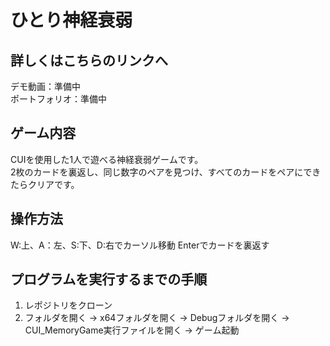 # ひとり神経衰弱
## 詳しくはこちらのリンクへ
デモ動画：準備中<br>
ポートフォリオ：準備中

## ゲーム内容
CUIを使用した1人で遊べる神経衰弱ゲームです。<br>
2枚のカードを裏返し、同じ数字のペアを見つけ、すべてのカードをペアにできたらクリアです。
## 操作方法
W:上、A：左、S:下、D:右でカーソル移動
Enterでカードを裏返す
## プログラムを実行するまでの手順
1. レポジトリをクローン<br>
2. フォルダを開く → x64フォルダを開く → Debugフォルダを開く → CUI_MemoryGame実行ファイルを開く → ゲーム起動

